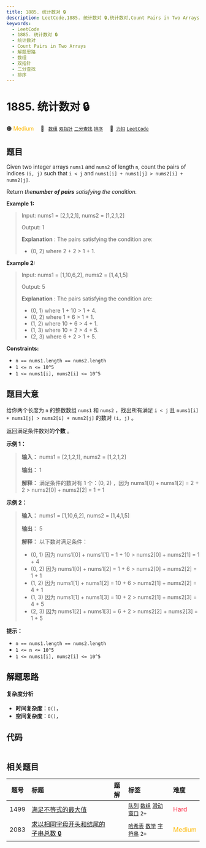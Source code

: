 ```yaml
---
title: 1885. 统计数对 🔒
description: LeetCode,1885. 统计数对 🔒,统计数对,Count Pairs in Two Arrays,解题思路,数组,双指针,二分查找,排序
keywords:
  - LeetCode
  - 1885. 统计数对 🔒
  - 统计数对
  - Count Pairs in Two Arrays
  - 解题思路
  - 数组
  - 双指针
  - 二分查找
  - 排序
---
```


# 1885. 统计数对 🔒

🟠 <font color=#ffb800>Medium</font>&emsp; 🔖&ensp; [`数组`](/tag/array.md) [`双指针`](/tag/two-pointers.md) [`二分查找`](/tag/binary-search.md) [`排序`](/tag/sorting.md)&emsp; 🔗&ensp;[`力扣`](https://leetcode.cn/problems/count-pairs-in-two-arrays) [`LeetCode`](https://leetcode.com/problems/count-pairs-in-two-arrays)

## 题目

Given two integer arrays `nums1` and `nums2` of length `n`, count the pairs of
indices `(i, j)` such that `i < j` and `nums1[i] + nums1[j] > nums2[i] +
nums2[j]`.

Return _the**number of pairs** satisfying the condition._



**Example 1:**

> Input: nums1 = [2,1,2,1], nums2 = [1,2,1,2]
> 
> Output: 1
> 
> **Explanation** : The pairs satisfying the condition are:
> - (0, 2) where 2 + 2 > 1 + 1.

**Example 2:**

> Input: nums1 = [1,10,6,2], nums2 = [1,4,1,5]
> 
> Output: 5
> 
> **Explanation** : The pairs satisfying the condition are:
> - (0, 1) where 1 + 10 > 1 + 4.
> - (0, 2) where 1 + 6 > 1 + 1.
> - (1, 2) where 10 + 6 > 4 + 1.
> - (1, 3) where 10 + 2 > 4 + 5.
> - (2, 3) where 6 + 2 > 1 + 5.

**Constraints:**

  * `n == nums1.length == nums2.length`
  * `1 <= n <= 10^5`
  * `1 <= nums1[i], nums2[i] <= 10^5`


## 题目大意

给你两个长度为 `n` 的整数数组 `nums1` 和 `nums2` ，找出所有满足 `i < j` 且 `nums1[i] + nums1[j] >
nums2[i] + nums2[j]` 的数对 `(i, j)` 。

返回满足条件数对的**个数** 。



**示例 1：**

> 
> 
> 
> 
> 
> **输入：** nums1 = [2,1,2,1], nums2 = [1,2,1,2]
> 
> **输出：** 1
> 
> **解释：** 满足条件的数对有 1 个：(0, 2) ，因为 nums1[0] + nums1[2] = 2 + 2 > nums2[0] + nums2[2] = 1 + 1

**示例 2：**

> 
> 
> 
> 
> 
> **输入：** nums1 = [1,10,6,2], nums2 = [1,4,1,5]
> 
> **输出：** 5
> 
> **解释：** 以下数对满足条件：
> - (0, 1) 因为 nums1[0] + nums1[1] = 1 + 10 > nums2[0] + nums2[1] = 1 + 4
> - (0, 2) 因为 nums1[0] + nums1[2] = 1 + 6 > nums2[0] + nums2[2] = 1 + 1
> - (1, 2) 因为 nums1[1] + nums1[2] = 10 + 6 > nums2[1] + nums2[2] = 4 + 1
> - (1, 3) 因为 nums1[1] + nums1[3] = 10 + 2 > nums2[1] + nums2[3] = 4 + 5
> - (2, 3) 因为 nums1[2] + nums1[3] = 6 + 2 > nums2[2] + nums2[3] = 1 + 5
> 
> 



**提示：**

  * `n == nums1.length == nums2.length`
  * `1 <= n <= 10^5`
  * `1 <= nums1[i], nums2[i] <= 10^5`


## 解题思路

#### 复杂度分析

- **时间复杂度**：`O()`，
- **空间复杂度**：`O()`，

## 代码

```javascript

```

## 相关题目

<!-- prettier-ignore -->
| 题号 | 标题 | 题解 | 标签 | 难度 |
| :------: | :------ | :------: | :------ | :------ |
| 1499 | [满足不等式的最大值](https://leetcode.com/problems/max-value-of-equation) |  |  [`队列`](/tag/queue.md) [`数组`](/tag/array.md) [`滑动窗口`](/tag/sliding-window.md) `2+` | <font color=#ff334b>Hard</font> |
| 2083 | [求以相同字母开头和结尾的子串总数 🔒](https://leetcode.com/problems/substrings-that-begin-and-end-with-the-same-letter) |  |  [`哈希表`](/tag/hash-table.md) [`数学`](/tag/math.md) [`字符串`](/tag/string.md) `2+` | <font color=#ffb800>Medium</font> |